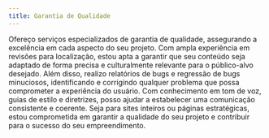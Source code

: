 ```yaml
---
title: Garantia de Qualidade
---
```


Ofereço serviços especializados de garantia de qualidade, assegurando a excelência em cada aspecto do seu projeto. Com ampla experiência em revisões para localização, estou apta a garantir que seu conteúdo seja adaptado de forma precisa e culturalmente relevante para o público-alvo desejado. Além disso, realizo relatórios de bugs e regressão de bugs minuciosos, identificando e corrigindo qualquer problema que possa comprometer a experiência do usuário. Com conhecimento em tom de voz, guias de estilo e diretrizes, posso ajudar a estabelecer uma comunicação consistente e coerente. Seja para sites inteiros ou páginas estratégicas, estou comprometida em garantir a qualidade do seu projeto e contribuir para o sucesso do seu empreendimento.
